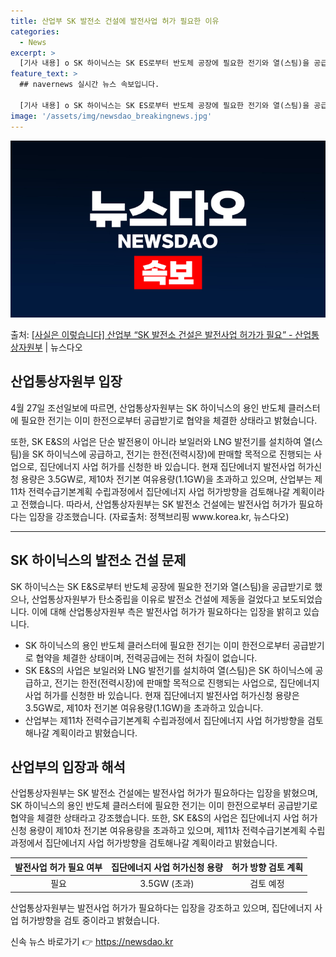 ```yaml
---
title: 산업부 SK 발전소 건설에 발전사업 허가 필요한 이유
categories:
  - News
excerpt: >
  [기사 내용] o SK 하이닉스는 SK ES로부터 반도체 공장에 필요한 전기와 열(스팀)을 공급받기로 하고 …
feature_text: >
  ## navernews 실시간 뉴스 속보입니다.

  [기사 내용] o SK 하이닉스는 SK ES로부터 반도체 공장에 필요한 전기와 열(스팀)을 공급받기로 하고 …
image: '/assets/img/newsdao_breakingnews.jpg'
---
```


![뉴스다오 속보](/assets/img/newsdao_breakingnews.jpg)

<p>출처: <a href="https://newsdao.kr/3698" rel="dofollow">[사실은 이렇습니다] 산업부 “SK 발전소 건설은 발전사업 허가가 필요” - 산업통상자원부</a> | 뉴스다오</p>

<h2 data-ke-size="size26">산업통상자원부 입장</h2>
<p data-ke-size="size16">4월 27일 조선일보에 따르면, 산업통상자원부는 SK 하이닉스의 용인 반도체 클러스터에 필요한 전기는 이미 한전으로부터 공급받기로 협약을 체결한 상태라고 밝혔습니다.</p>
<p data-ke-size="size16">또한, SK E&S의 사업은 단순 발전용이 아니라 보일러와 LNG 발전기를 설치하여 열(스팀)을 SK 하이닉스에 공급하고, 전기는 한전(전력시장)에 판매할 목적으로 진행되는 사업으로, 집단에너지 사업 허가를 신청한 바 있습니다. 현재 집단에너지 발전사업 허가신청 용량은 3.5GW로, 제10차 전기본 여유용량(1.1GW)을 초과하고 있으며, 산업부는 제11차 전력수급기본계획 수립과정에서 집단에너지 사업 허가방향을 검토해나갈 계획이라고 전했습니다. 따라서, 산업통상자원부는 SK 발전소 건설에는 발전사업 허가가 필요하다는 입장을 강조했습니다. (자료출처: 정책브리핑 www.korea.kr, 뉴스다오)</p>
<hr>
<h2 data-ke-size="size26">SK 하이닉스의 발전소 건설 문제</h2>
<p data-ke-size="size16">SK 하이닉스는 SK E&S로부터 반도체 공장에 필요한 전기와 열(스팀)을 공급받기로 했으나, 산업통상자원부가 탄소중립을 이유로 발전소 건설에 제동을 걸었다고 보도되었습니다. 이에 대해 산업통상자원부 측은 발전사업 허가가 필요하다는 입장을 밝히고 있습니다.</p>
<ul>
<li>SK 하이닉스의 용인 반도체 클러스터에 필요한 전기는 이미 한전으로부터 공급받기로 협약을 체결한 상태이며, 전력공급에는 전혀 차질이 없습니다.</li>
<li>SK E&S의 사업은 보일러와 LNG 발전기를 설치하여 열(스팀)은 SK 하이닉스에 공급하고, 전기는 한전(전력시장)에 판매할 목적으로 진행되는 사업으로, 집단에너지 사업 허가를 신청한 바 있습니다. 현재 집단에너지 발전사업 허가신청 용량은 3.5GW로, 제10차 전기본 여유용량(1.1GW)을 초과하고 있습니다.</li>
<li>산업부는 제11차 전력수급기본계획 수립과정에서 집단에너지 사업 허가방향을 검토해나갈 계획이라고 밝혔습니다.</li>
</ul>
<h2 data-ke-size="size26">산업부의 입장과 해석</h2>
<p data-ke-size="size16">산업통상자원부는 SK 발전소 건설에는 발전사업 허가가 필요하다는 입장을 밝혔으며, SK 하이닉스의 용인 반도체 클러스터에 필요한 전기는 이미 한전으로부터 공급받기로 협약을 체결한 상태라고 강조했습니다. 또한, SK E&S의 사업은 집단에너지 사업 허가신청 용량이 제10차 전기본 여유용량을 초과하고 있으며, 제11차 전력수급기본계획 수립과정에서 집단에너지 사업 허가방향을 검토해나갈 계획이라고 밝혔습니다.</p>
<table>
<thead>
<tr>
<th style="text-align: center;">발전사업 허가 필요 여부</th>
<th style="text-align: center;">집단에너지 사업 허가신청 용량</th>
<th style="text-align: center;">허가 방향 검토 계획</th>
</tr>
</thead>
<tbody>
<tr>
<td style="text-align: center;">필요</td>
<td style="text-align: center;">3.5GW (초과)</td>
<td style="text-align: center;">검토 예정</td>
</tr>
</tbody>
</table>
<p data-ke-size="size16">산업통상자원부는 발전사업 허가가 필요하다는 입장을 강조하고 있으며, 집단에너지 사업 허가방향을 검토 중이라고 밝혔습니다.</p>
 

신속 뉴스 바로가기 👉 <a href="https://newsdao.kr" rel="dofollow">https://newsdao.kr</a>


